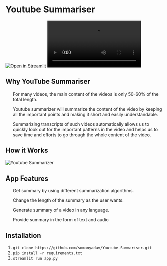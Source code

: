 # Youtube Summariser

[![Open in Streamlit](https://static.streamlit.io/badges/streamlit_badge_black_white.svg)](https://share.streamlit.io/somanyadav/youtube-summariser/main/app.py)
![Youtube Summary App](https://thumbs.gfycat.com/BeautifulTepidGermanwirehairedpointer-mobile.mp4)

## Why YouTube Summariser

<ul>For many videos, the main content of the videos is only 50-60% of the total length.</ul>

<ul>Youtube summarizer will summarize the content of the video by keeping all the important points and making it short and easily understandable.</ul>

<ul>Summarizing transcripts of such videos automatically allows us to quickly look out for the important patterns in the video and helps us to save time and efforts to go through the whole content of the video.</ul>

## How it Works

![Youtube Summarizer](https://github.com/somanyadav/Youtube-Summariser/blob/main/structure.JPG)


## App Features

<ol>Get summary by using different summarization algorithms.</ol>

<ol>Change the length of the summary as the user wants.</ol>

<ol>Generate summary of a video in any language.</ol>

<ol>Provide summary in the form of text and audio</ol>

## Installation

1. ```git clone https://github.com/somanyadav/Youtube-Summariser.git```
2. ```pip install -r requirements.txt```
3. ```streamlit run app.py```
